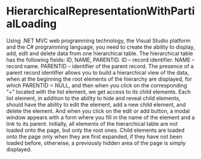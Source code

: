 # HierarchicalRepresentationWithPartialLoading
Using .NET MVC web programming technology, the Visual Studio platform and the C# programming language, you need to create the ability to display, add, edit and delete data from one hierarchical table. The hierarchical table has the following fields: ID, NAME, PARENTID. ID – record identifier. NAME – record name. PARENTID – identifier of the parent record. The presence of a parent record identifier allows you to build a hierarchical view of the data, when at the beginning the root elements of the hierarchy are displayed, for which PARENTID = NULL, and then when you click on the corresponding “+” located with the list element, we get access to its child elements. Each list element, in addition to the ability to hide and reveal child elements, should have the ability to edit the element, add a new child element, and delete the element. And when you click on the edit or add button, a modal window appears with a form where you fill in the name of the element and a link to its parent. Initially, all elements of the hierarchical table are not loaded onto the page, but only the root ones. Child elements are loaded onto the page only when they are first expanded, if they have not been loaded before, otherwise, a previously hidden area of the page is simply displayed.
